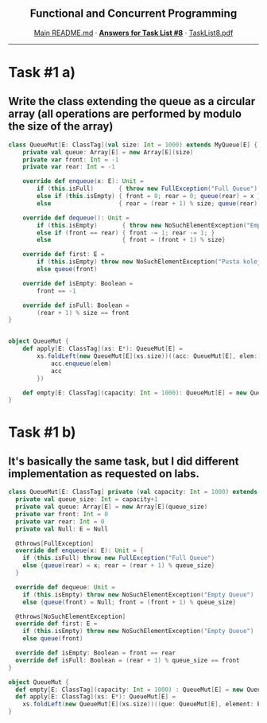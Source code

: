<br />
<p align="center">
  <h2 align="center">Functional and Concurrent Programming</h2>
  <p align="center">
    <a href="../README.md">Main README.md</a>
    ·
    <a href="./README.md"><strong>Answers for Task List #8</strong></a>
    ·
    <a href="./tasklist8.pdf">TaskList8.pdf</a>
  </p>
</p>

---

# **Task #1 a)**
## Write the class extending the queue as a circular array (all operations are performed by modulo the size of the array)
```scala
class QueueMut[E: ClassTag](val size: Int = 1000) extends MyQueue[E] {
	private val queue: Array[E] = new Array[E](size)
	private var front: Int = -1
    private var rear: Int = -1

	override def enqueue(x: E): Unit =
		if (this.isFull) 	   { throw new FullException("Full Queue") }
		else if (this.isEmpty) { front = 0; rear = 0; queue(rear) = x }
		else 				   { rear = (rear + 1) % size; queue(rear) = x }

	override def dequeue(): Unit =
		if (this.isEmpty) 		{ throw new NoSuchElementException("Empty Queue") }
		else if (front == rear) { front -= 1; rear -= 1; }
		else                    { front = (front + 1) % size}

	override def first: E =
		if (this.isEmpty) throw new NoSuchElementException("Pusta kolejka")
		else queue(front)

	override def isEmpty: Boolean =
		front == -1

	override def isFull: Boolean =
		(rear + 1) % size == front
}


object QueueMut {
	def apply[E: ClassTag](xs: E*): QueueMut[E] =
		xs.foldLeft(new QueueMut[E](xs.size))((acc: QueueMut[E], elem: E) => {
			acc.enqueue(elem)
			acc
		})

	def empty[E: ClassTag](capacity: Int = 1000): QueueMut[E] = new QueueMut[E](capacity)
}
```

# **Task #1 b)**
## It's basically the same task, but I did different implementation as requested on labs.
```scala
class QueueMut[E: ClassTag] private (val capacity: Int = 1000) extends MyQueue[E] {
  private val queue_size: Int = capacity+1
  private val queue: Array[E] = new Array[E](queue_size)
  private var front: Int = 0
  private var rear: Int = 0
  private val Null: E = Null

  @throws[FullException]
  override def enqueue(x: E): Unit = {
    if (this.isFull) throw new FullException("Full Queue")
    else {queue(rear) = x; rear = (rear + 1) % queue_size}
  }

  override def dequeue: Unit =
    if (this.isEmpty) throw new NoSuchElementException("Empty Queue")
    else {queue(front) = Null; front = (front + 1) % queue_size}

  @throws[NoSuchElementException]
  override def first: E =
    if (this.isEmpty) throw new NoSuchElementException("Empty Queue")
    else queue(front)

  override def isEmpty: Boolean = front == rear
  override def isFull: Boolean = (rear + 1) % queue_size == front
}

object QueueMut {
  def empty[E: ClassTag](capacity: Int = 1000) : QueueMut[E] = new QueueMut[E](capacity)
  def apply[E: ClassTag](xs: E*): QueueMut[E] =
    xs.foldLeft(new QueueMut[E](xs.size))((que: QueueMut[E], element: E) => { que.enqueue(element); que })
}
```
